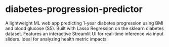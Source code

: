 # diabetes-progression-predictor
A lightweight ML web app predicting 1-year diabetes progression using BMI and blood glucose (S5). Built with Lasso Regression on the sklearn diabetes dataset. Features an interactive Streamlit UI for real-time inference via input sliders. Ideal for analyzing health metric impacts.
